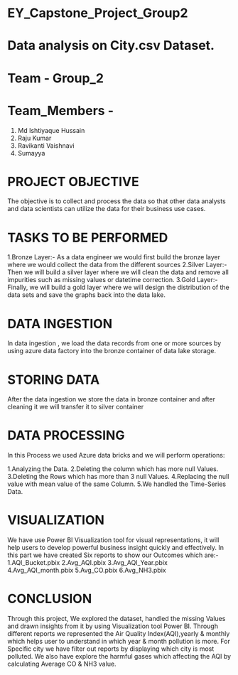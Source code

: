 # EY_Capstone_Project_Group2
# Data analysis on City.csv Dataset.
# Team - Group_2

# Team_Members - 
1. Md Ishtiyaque Hussain 
2. Raju Kumar
3. Ravikanti Vaishnavi
4. Sumayya

# PROJECT OBJECTIVE
                                                     
The objective is to collect and process the data so that other data analysts and data scientists can utilize the data for their business use cases.

# TASKS TO BE PERFORMED
                                                     
1.Bronze Layer:- As a  data engineer we would first build the bronze layer where we would collect the data from the different sources
2.Silver Layer:-Then we will build a silver layer where we will clean the data and remove all impurities such as missing values or datetime correction.
3.Gold Layer:- Finally, we will build a gold layer where we will design the distribution of the data sets and save the graphs back into the data lake.

# DATA INGESTION
In data ingestion , we load the data records from one or more sources  by using azure data factory into the bronze container of data lake storage.

# STORING DATA
After the data ingestion we store the data in bronze container and after  cleaning it we will transfer it to silver container 

# DATA PROCESSING 
In this Process we used Azure data bricks and we will perform  operations:

1.Analyzing the Data.
2.Deleting the column which has more null Values.
3.Deleting the Rows which has more than 3 null Values.
4.Replacing the null value with mean value of the same Column.
5.We handled the Time-Series Data.

# VISUALIZATION

We have use Power BI Visualization tool for visual representations, it will help users to develop powerful business insight quickly and effectively.
In this part we have created Six reports to show our Outcomes which are:-
1.AQI_Bucket.pbix
2.Avg_AQI.pbix
3.Avg_AQI_Year.pbix
4.Avg_AQI_month.pbix
5.Avg_CO.pbix
6.Avg_NH3.pbix 

# CONCLUSION

Through this project,
We explored the dataset, handled the missing Values and drawn insights from it by using Visualization tool Power BI.
Through different reports we represented the Air Quality Index(AQI),yearly & monthly which helps user to understand in which year & month pollution is more.
For Specific city we have filter out reports by displaying which city is most polluted.
We also have explore the harmful gases which affecting the AQI by calculating Average CO & NH3 value.


